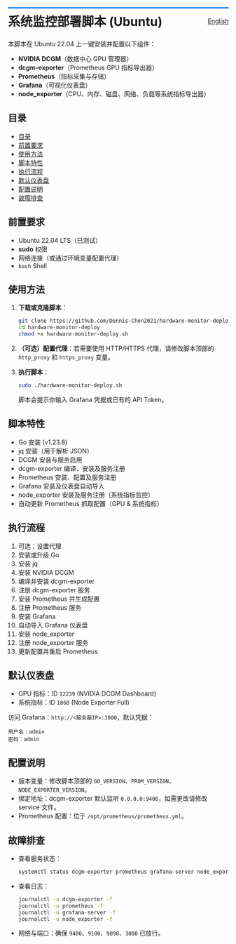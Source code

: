 <div style="
    display: flex;
    justify-content: space-between;
    align-items: center;
    border-top: 3px solid #007bff;    /* 顶部蓝色边框 */
    padding: 8px 0;                    /* 顶部和底部留白 */
">
  <h1 style="margin: 0;">系统监控部署脚本 (Ubuntu)</h1>
  <a href="./docs/README_en.md">English</a>
</div>


本脚本在 Ubuntu 22.04 上一键安装并配置以下组件：  
- **NVIDIA DCGM**（数据中心 GPU 管理器）  
- **dcgm-exporter**（Prometheus GPU 指标导出器）  
- **Prometheus**（指标采集与存储）  
- **Grafana**（可视化仪表盘）  
- **node_exporter**（CPU、内存、磁盘、网络、负载等系统指标导出器）

## 目录

- [目录](#目录)
- [前置要求](#前置要求)
- [使用方法](#使用方法)
- [脚本特性](#脚本特性)
- [执行流程](#执行流程)
- [默认仪表盘](#默认仪表盘)
- [配置说明](#配置说明)
- [故障排查](#故障排查)

## 前置要求

- Ubuntu 22.04 LTS（已测试）  
- **sudo** 权限  
- 网络连接（或通过环境变量配置代理）  
- `bash` Shell

## 使用方法

1. **下载或克隆脚本**：
   ```bash
   git clone https://github.com/Dennis-Chen2021/hardware-monitor-deploy.git
   cd hardware-monitor-deploy
   chmod +x hardware-monitor-deploy.sh
   ```

2. **（可选）配置代理**：若需要使用 HTTP/HTTPS 代理，请修改脚本顶部的 `http_proxy` 和 `https_proxy` 变量。

3. **执行脚本**：
   ```bash
   sudo ./hardware-monitor-deploy.sh
   ```
   脚本会提示你输入 Grafana 凭据或已有的 API Token。

## 脚本特性

- Go 安装 (v1.23.8)  
- jq 安装（用于解析 JSON）  
- DCGM 安装与服务启用  
- dcgm-exporter 编译、安装及服务注册  
- Prometheus 安装、配置及服务注册  
- Grafana 安装及仪表盘自动导入  
- node_exporter 安装及服务注册（系统指标监控）  
- 自动更新 Prometheus 抓取配置（GPU & 系统指标）

## 执行流程

1. 可选：设置代理  
2. 安装或升级 Go  
3. 安装 jq  
4. 安装 NVIDIA DCGM  
5. 编译并安装 dcgm-exporter  
6. 注册 dcgm-exporter 服务  
7. 安装 Prometheus 并生成配置  
8. 注册 Prometheus 服务  
9. 安装 Grafana  
10. 自动导入 Grafana 仪表盘  
11. 安装 node_exporter  
12. 注册 node_exporter 服务  
13. 更新配置并重启 Prometheus

## 默认仪表盘

- GPU 指标：ID `12239` (NVIDIA DCGM Dashboard)  
- 系统指标：ID `1860` (Node Exporter Full)

访问 Grafana：`http://<服务器IP>:3000`，默认凭据：

```
用户名：admin  
密码：admin
```

## 配置说明

- 版本变量：修改脚本顶部的 `GO_VERSION`、`PROM_VERSION`、`NODE_EXPORTER_VERSION`。  
- 绑定地址：dcgm-exporter 默认监听 `0.0.0.0:9400`，如需更改请修改 service 文件。  
- Prometheus 配置：位于 `/opt/prometheus/prometheus.yml`。

## 故障排查

- 查看服务状态：
  ```bash
  systemctl status dcgm-exporter prometheus grafana-server node_exporter
  ```
- 查看日志：
  ```bash
  journalctl -u dcgm-exporter -f
  journalctl -u prometheus -f
  journalctl -u grafana-server -f
  journalctl -u node_exporter -f
  ```
- 网络与端口：确保 `9400`、`9100`、`9090`、`3000` 已放行。
